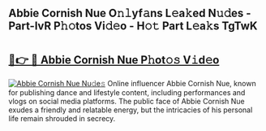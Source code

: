 ## Abbie Cornish Nue O𝚗𝚕yf𝚊ns L𝚎a𝚔ed N𝚞𝚍es - Part-lvR P𝚑𝚘tos Vi𝚍𝚎o - H𝚘𝚝 Part L𝚎a𝚔s TgTwK

# <h2><a href="http://kf7xx6.oniu.top/?m=Abbie+Cornish+Nue">🔗👉 🔴 Abbie Cornish Nue P𝚑ot𝚘𝚜 V𝚒d𝚎o</a></h2>

[![Abbie Cornish Nue Nu𝚍e𝚜](https://i.imgur.com/0qMVB7G.gif)](http://kf7xx6.oniu.top/?m=Abbie+Cornish+Nue)
Online influencer Abbie Cornish Nue, known for publishing dance and lifestyle content, including performances and vlogs on social media platforms. The public face of Abbie Cornish Nue exudes a friendly and relatable energy, but the intricacies of his personal life remain shrouded in secrecy.  

